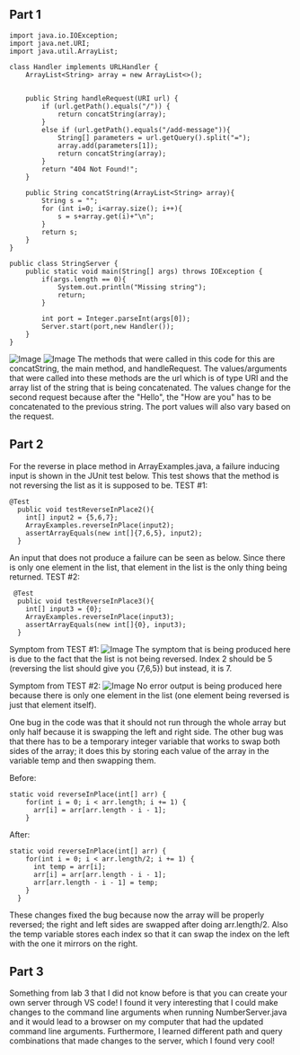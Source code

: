## Part 1
```
import java.io.IOException;
import java.net.URI;
import java.util.ArrayList;

class Handler implements URLHandler {
    ArrayList<String> array = new ArrayList<>();


    public String handleRequest(URI url) {
        if (url.getPath().equals("/")) {
            return concatString(array);
        } 
        else if (url.getPath().equals("/add-message")){
            String[] parameters = url.getQuery().split("=");
            array.add(parameters[1]);
            return concatString(array);
        }
        return "404 Not Found!";
    }

    public String concatString(ArrayList<String> array){
        String s = "";
        for (int i=0; i<array.size(); i++){
            s = s+array.get(i)+"\n";
        }
        return s;
    }
}

public class StringServer {
    public static void main(String[] args) throws IOException {
        if(args.length == 0){
            System.out.println("Missing string");
            return;
        }

        int port = Integer.parseInt(args[0]);
        Server.start(port,new Handler());
    }
}
```
![Image](lab2-ss3.)
![Image](lab-ss4)
The methods that were called in this code for this are concatString, the main method, and handleRequest. The values/arguments that were called into these methods are the url which is of type URI and the array list of the string that is being concatenated. The values change for the second request because after the "Hello", the "How are you" has to be concatenated to the previous string. The port values will also vary based on the request.

## Part 2
For the reverse in place method in ArrayExamples.java, a failure inducing input is shown in the JUnit test below. This test shows that the method is not reversing the list as it is supposed to be.
TEST #1:
```
@Test
  public void testReverseInPlace2(){
    int[] input2 = {5,6,7};
    ArrayExamples.reverseInPlace(input2);
    assertArrayEquals(new int[]{7,6,5}, input2);
  }
 ```
An input that does not produce a failure can be seen as below. Since there is only one element in the list, that element in the list is the only thing being returned. 
 TEST #2:
```
 @Test 
  public void testReverseInPlace3(){
    int[] input3 = {0};
    ArrayExamples.reverseInPlace(input3);
    assertArrayEquals(new int[]{0}, input3);
  }
 ```
Symptom from TEST #1:
![Image](lab2-ss1)
The symptom that is being produced here is due to the fact that the list is not being reversed. Index 2 should be 5 (reversing the list should give you {7,6,5}) but instead, it is 7.

Symptom from TEST #2:
![Image](lab2-ss2)
No error output is being produced here because there is only one element in the list (one element being reversed is just that element itself).

One bug in the code was that it should not run through the whole array but only half because it is swapping the left and right side. The other bug was that there has to be a temporary integer variable that works to swap both sides of the array; it does this by storing each value of the array in the variable temp and then swapping them.

Before:
```
static void reverseInPlace(int[] arr) {
    for(int i = 0; i < arr.length; i += 1) {
      arr[i] = arr[arr.length - i - 1];
    }
```
After: 
```
static void reverseInPlace(int[] arr) {
    for(int i = 0; i < arr.length/2; i += 1) {
      int temp = arr[i];
      arr[i] = arr[arr.length - i - 1];
      arr[arr.length - i - 1] = temp;
    }
  }
 ```
These changes fixed the bug because now the array will be properly reversed; the right and left sides are swapped after doing arr.length/2. Also the temp variable stores each index so that it can swap the index on the left with the one it mirrors on the right.


## Part 3
Something from lab 3 that I did not know before is that you can create your own server through VS code! I found it very interesting that I could make changes to the command line arguments when running NumberServer.java and it would lead to a browser on my computer that had the updated command line arguments. Furthermore, I learned different path and query combinations that made changes to the server, which I found very cool!
